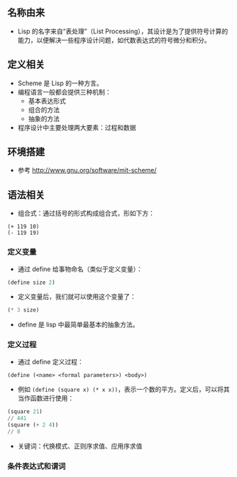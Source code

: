 ## 名称由来
* Lisp 的名字来自“表处理”（List Processing），其设计是为了提供符号计算的能力，以便解决一些程序设计问题，如代数表达式的符号微分和积分。

## 定义相关
* Scheme 是 Lisp 的一种方言。
* 编程语言一般都会提供三种机制：
    * 基本表达形式
    * 组合的方法
    * 抽象的方法
* 程序设计中主要处理两大要素：过程和数据

## 环境搭建
* 参考 http://www.gnu.org/software/mit-scheme/

## 语法相关
* 组合式：通过括号的形式构成组合式，形如下方：

```
(+ 119 10)
(- 119 19)
```

### 定义变量
* 通过 define 给事物命名（类似于定义变量）：

```lisp
(define size 2)
```

* 定义变量后，我们就可以使用这个变量了：

```lisp
(* 3 size)
```

* define 是 lisp 中最简单最基本的抽象方法。

### 定义过程
* 通过 define 定义过程：

```lisp
(define (<name> <formal parameters>) <body>)
```

* 例如 `(define (square x) (* x x))`，表示一个数的平方。定义后，可以将其当作函数进行使用：

```lisp
(square 21)
// 441
(square (+ 2 4))
// 8
```

* 关键词：代换模式、正则序求值、应用序求值

### 条件表达式和谓词





    
